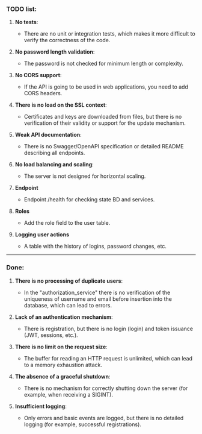 ### TODO list:

1. **No tests**:
    - There are no unit or integration tests, which makes it more difficult to verify the correctness of the code.

1. **No password length validation**:
    - The password is not checked for minimum length or complexity.  

1. **No CORS support**:
    - If the API is going to be used in web applications, you need to add CORS headers.  

1. **There is no load on the SSL context**:
    - Certificates and keys are downloaded from files, but there is no verification of their validity or support for the update mechanism.  

1. **Weak API documentation**:
    - There is no Swagger/OpenAPI specification or detailed README describing all endpoints.  

1. **No load balancing and scaling**:  
    - The server is not designed for horizontal scaling.

1. **Endpoint**
    - Endpoint /health for checking state BD and services.

1. **Roles**
    - Add the role field to the user table.

1. **Logging user actions**
    - A table with the history of logins, password changes, etc.
---
### Done:
    
1. **There is no processing of duplicate users**:
    - In the "authorization_service" there is no verification of the uniqueness of username and email before insertion into the database, which can lead to errors.  

1. **Lack of an authentication mechanism**:
    - There is registration, but there is no login (login) and token issuance (JWT, sessions, etc.).  

1. **There is no limit on the request size**:  
    - The buffer for reading an HTTP request is unlimited, which can lead to a memory exhaustion attack.  

1. **The absence of a graceful shutdown**:
    - There is no mechanism for correctly shutting down the server (for example, when receiving a SIGINT).  

1. **Insufficient logging**:  
    - Only errors and basic events are logged, but there is no detailed logging (for example, successful registrations).  
